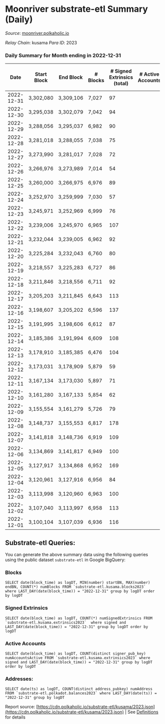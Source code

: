 # Moonriver substrate-etl Summary (Daily)

_Source_: [moonriver.polkaholic.io](https://moonriver.polkaholic.io)

*Relay Chain*: kusama
*Para ID*: 2023



### Daily Summary for Month ending in 2022-12-31


| Date | Start Block | End Block | # Blocks | # Signed Extrinsics (total) | # Active Accounts | # Passive | # New | # Addresses with Balances | # Events | # Transfers | # XCM Transfers In | # XCM Transfers Out |
| ---- | ----------- | --------- | -------- | --------------------------- | ----------------- | --------- | ----- | ------------------------- | -------- | ----------- | ------------------ | ------------------- |
| 2022-12-31 | 3,302,080 | 3,309,106 | 7,027  | 97 |  |  |  | 583,988 | 483,715 | 3,581 ($487,551.22) | 47 ($13,358.96) | 64 ($51,725.38) |
| 2022-12-30 | 3,295,038 | 3,302,079 | 7,042  | 94 |  |  |  | 578,995 | 500,778 | 4,804 ($821,707.41) | 49 ($14,856.34) | 71 ($12,149.54) |
| 2022-12-29 | 3,288,056 | 3,295,037 | 6,982  | 90 |  |  |  | 578,908 | 495,457 | 4,997 ($2,616,982.68) | 27 ($17,385.34) | 63 ($32,924.42) |
| 2022-12-28 | 3,281,018 | 3,288,055 | 7,038  | 75 |  |  |  | 578,842 | 506,627 | 5,150 ($860,791.29) | 48 ($19,767.68) | 53 ($20,301.90) |
| 2022-12-27 | 3,273,990 | 3,281,017 | 7,028  | 72 |  |  |  | 578,783 | 512,899 | 5,775 ($1,052,312.93) | 49 ($9,433.68) | 61 ($32,621.25) |
| 2022-12-26 | 3,266,976 | 3,273,989 | 7,014  | 54 |  |  |  | 578,684 | 618,927 | 6,378 ($1,213,339.81) | 33 ($6,048.86) | 53 ($66,362.29) |
| 2022-12-25 | 3,260,000 | 3,266,975 | 6,976  | 89 |  |  |  | 578,609 | 923,617 | 16,712 ($9,467,348.00) | 110 ($258,329.92) | 75 ($93,220.72) |
| 2022-12-24 | 3,252,970 | 3,259,999 | 7,030  | 57 |  |  |  | 578,496 | 451,743 | 4,106 ($578,995.36) | 33 ($7,836.15) | 47 ($2,902.94) |
| 2022-12-23 | 3,245,971 | 3,252,969 | 6,999  | 76 |  |  |  | 578,430 | 420,459 | 2,734 ($1,102,682.54) | 58 ($90,765.57) | 67 ($210,792.96) |
| 2022-12-22 | 3,239,006 | 3,245,970 | 6,965  | 107 |  |  |  | 578,347 | 447,503 | 3,571 ($2,095,931.17) | 47 ($48,219.70) | 52 ($6,820.93) |
| 2022-12-21 | 3,232,044 | 3,239,005 | 6,962  | 92 |  |  |  | 578,255 | 452,340 | 3,706 ($460,533.25) | 58 ($24,718.94) | 63 ($31,663.91) |
| 2022-12-20 | 3,225,284 | 3,232,043 | 6,760  | 80 |  |  |  | 578,145 | 452,989 | 4,349 ($680,704.53) | 75 ($36,611.97) | 60 ($275,102.85) |
| 2022-12-19 | 3,218,557 | 3,225,283 | 6,727  | 86 |  |  |  | 578,046 | 461,113 | 4,242 ($943,002.28) | 58 ($52,504.20) | 40 ($14,810.21) |
| 2022-12-18 | 3,211,846 | 3,218,556 | 6,711  | 92 |  |  |  | 577,937 | 440,341 | 3,117 ($2,065,369.86) | 34 ($4,858.01) | 25 ($53,569.24) |
| 2022-12-17 | 3,205,203 | 3,211,845 | 6,643  | 113 |  |  |  | 577,802 | 524,865 | 5,872 ($1,203,404.03) | 39 ($29,059.88) | 35 ($24,526.95) |
| 2022-12-16 | 3,198,607 | 3,205,202 | 6,596  | 137 |  |  |  | 577,641 | 547,858 | 7,029 ($1,688,651.63) | 47 ($6,640.05) | 48 ($19,539.97) |
| 2022-12-15 | 3,191,995 | 3,198,606 | 6,612  | 87 |  |  |  | 577,493 | 456,960 | 3,564 ($836,425.83) | 46 ($26,592.73) | 50 ($15,584.71) |
| 2022-12-14 | 3,185,386 | 3,191,994 | 6,609  | 108 |  |  |  | 577,305 | 460,582 | 4,057 ($808,908.73) | 37 ($16,809.07) | 58 ($34,307.57) |
| 2022-12-13 | 3,178,910 | 3,185,385 | 6,476  | 104 |  |  |  | 577,174 | 483,012 | 5,332 ($1,108,583.68) | 52 ($69,520.79) | 39 ($115,825.92) |
| 2022-12-12 | 3,173,031 | 3,178,909 | 5,879  | 59 |  |  |  | 576,989 | 411,139 | 3,480 ($2,756,734.19) | 31 ($10,055.17) | 41 ($180,316.63) |
| 2022-12-11 | 3,167,134 | 3,173,030 | 5,897  | 71 |  |  |  | 576,851 | 406,021 | 3,828 ($1,154,345.65) | 32 ($166,120.78) | 53 ($72,703.54) |
| 2022-12-10 | 3,161,280 | 3,167,133 | 5,854  | 62 |  |  |  | 576,731 | 403,520 | 3,929 ($910,834.11) | 13 ($4,178.09) | 44 ($23,586.18) |
| 2022-12-09 | 3,155,554 | 3,161,279 | 5,726  | 79 |  |  |  | 576,621 | 387,947 | 3,488 ($942,963.56) | 19 ($3,967.76) | 42 ($2,164.63) |
| 2022-12-08 | 3,148,737 | 3,155,553 | 6,817  | 178 |  |  |  |  | 458,868 | 4,178 ($1,764,670.72) | 31 ($5,318.88) | 61 ($13,626.67) |
| 2022-12-07 | 3,141,818 | 3,148,736 | 6,919  | 109 |  |  |  | 576,480 | 463,101 | 4,315 ($1,727,500.40) | 35 ($15,698.33) | 64 ($59,729.77) |
| 2022-12-06 | 3,134,869 | 3,141,817 | 6,949  | 100 |  |  |  | 576,387 | 465,424 | 4,185 ($1,215,141.47) | 20 ($3,365.30) | 60 ($31,003.99) |
| 2022-12-05 | 3,127,917 | 3,134,868 | 6,952  | 169 |  |  |  | 576,299 | 552,623 | 9,246 ($2,585,048.65) | 43 ($40,297.64) | 71 ($105,159.73) |
| 2022-12-04 | 3,120,961 | 3,127,916 | 6,956  | 84 |  |  |  | 576,198 | 483,572 | 4,717 ($1,465,916.90) | 35 ($9,271.44) | 66 ($43,022.00) |
| 2022-12-03 | 3,113,998 | 3,120,960 | 6,963  | 100 |  |  |  | 576,056 | 462,301 | 3,997 ($1,180,137.23) | 18 ($2,526.72) | 55 ($13,375.82) |
| 2022-12-02 | 3,107,040 | 3,113,997 | 6,958  | 113 |  |  |  | 575,868 | 542,737 | 7,829 ($2,540,991.18) | 31 ($39,580.83) | 59 ($36,871.95) |
| 2022-12-01 | 3,100,104 | 3,107,039 | 6,936  | 116 |  |  |  | 575,702 | 606,694 | 12,220 ($4,341,692.50) | 63 ($90,453.68) | 107 ($147,009.57) |

## Substrate-etl Queries:
You can generate the above summary data using the following queries using the public dataset `substrate-etl` in Google BigQuery:


### Blocks
```
SELECT date(block_time) as logDT, MIN(number) startBN, MAX(number) endBN, COUNT(*) numBlocks FROM `substrate-etl.kusama.blocks2023`  where LAST_DAY(date(block_time)) = "2022-12-31" group by logDT order by logDT
```


### Signed Extrinsics
```
SELECT date(block_time) as logDT, COUNT(*) numSignedExtrinsics FROM `substrate-etl.kusama.extrinsics2023`  where signed and LAST_DAY(date(block_time)) = "2022-12-31" group by logDT order by logDT
```


### Active Accounts
```
SELECT date(block_time) as logDT, COUNT(distinct signer_pub_key) numAccountsActive FROM `substrate-etl.kusama.extrinsics2023` where signed and LAST_DAY(date(block_time)) = "2022-12-31" group by logDT order by logDT
```


### Addresses:
```
SELECT date(ts) as logDT, COUNT(distinct address_pubkey) numAddress FROM `substrate-etl.polkadot.balances2023` where LAST_DAY(date(ts)) = "2022-12-31" group by logDT
```



Report source: [https://cdn.polkaholic.io/substrate-etl/kusama/2023.json](https://cdn.polkaholic.io/substrate-etl/kusama/2023.json) | See [Definitions](/DEFINITIONS.md) for details
